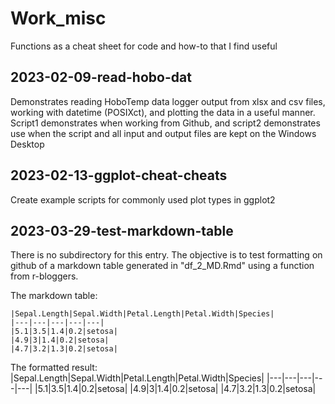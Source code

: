 # Work_misc

Functions as a cheat sheet for code and how-to that I find useful

## 2023-02-09-read-hobo-dat

Demonstrates reading HoboTemp data logger output from xlsx and csv files,
working with datetime (POSIXct), and plotting the data in a useful manner.
Script1 demonstrates when working from Github, and script2 demonstrates 
use when the script and all input and output files are kept on the Windows
Desktop

## 2023-02-13-ggplot-cheat-cheats

Create example scripts for commonly used plot types in ggplot2

## 2023-03-29-test-markdown-table

There is no subdirectory for this entry. The objective is to test formatting
on github of a markdown table generated in "df_2_MD.Rmd" using a function from
r-bloggers.

The markdown table:
```
|Sepal.Length|Sepal.Width|Petal.Length|Petal.Width|Species|
|---|---|---|---|---|
|5.1|3.5|1.4|0.2|setosa|
|4.9|3|1.4|0.2|setosa|
|4.7|3.2|1.3|0.2|setosa|
```
The formatted result:
|Sepal.Length|Sepal.Width|Petal.Length|Petal.Width|Species|
|---|---|---|---|---|
|5.1|3.5|1.4|0.2|setosa|
|4.9|3|1.4|0.2|setosa|
|4.7|3.2|1.3|0.2|setosa|


